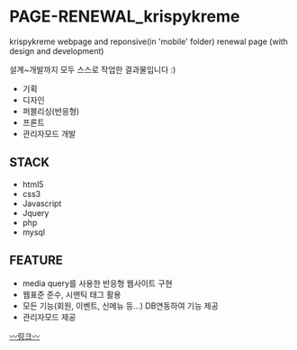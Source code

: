 # PAGE-RENEWAL_krispykreme
krispykreme webpage and reponsive(in 'mobile' folder) renewal page (with design and development)

설계~개발까지 모두 스스로 작업한 결과물입니다 :)

* 기획
* 디자인
* 퍼블리싱(반응형)
* 프론트
* 관리자모드 개발


## STACK
* html5 
* css3
* Javascript
* Jquery
* php
* mysql


## FEATURE
* media query를 사용한 반응형 웹사이트 구현
* 웹표준 준수, 시맨틱 태그 활용
* 모든 기능(회원, 이벤트, 신메뉴 등...) DB연동하여 기능 제공
* 관리자모드 제공


[〰링크〰](http://hsshim.dothome.co.kr/krispykreme)

